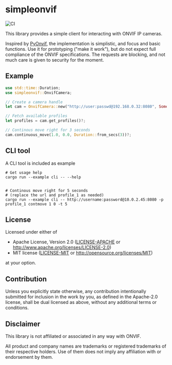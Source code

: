 # simpleonvif

![CI](https://github.com/fparat/simpleonvif/workflows/Rust/badge.svg)

This library provides a simple client for interacting with ONVIF IP cameras.

Inspired by [PyOnvif](https://github.com/Pegax/pyOnvif), the implementation
is simplistic, and focus and basic functions. Use it for prototyping ("make
it work"), but do not expect full compliance of the ONVIF specifications. The
requests are blocking, and not much care is given to security for the moment.

## Example

```rust
use std::time::Duration;
use simpleonvif::OnvifCamera;

// Create a camera handle
let cam = OnvifCamera::new("http://user:passwd@192.168.0.32:8080", Some("profile1"))?;

// Fetch available profiles
let profiles = cam.get_profiles()?;

// Continous move right for 3 seconds
cam.continuous_move(1.0, 0.0, Duration::from_secs(3))?;
```

## CLI tool

A CLI tool is included as example

```
# Get usage help
cargo run --example cli -- --help


# Continous move right for 5 seconds
# (replace the url and profile_1 as needed)
cargo run --example cli -- http://username:password@10.0.2.45:8080 -p profile_1 contmove 1 0 -t 5
```

## License

Licensed under either of

 * Apache License, Version 2.0
   ([LICENSE-APACHE](LICENSE-APACHE) or http://www.apache.org/licenses/LICENSE-2.0)
 * MIT license
   ([LICENSE-MIT](LICENSE-MIT) or http://opensource.org/licenses/MIT)

at your option.

## Contribution

Unless you explicitly state otherwise, any contribution intentionally submitted
for inclusion in the work by you, as defined in the Apache-2.0 license, shall be
dual licensed as above, without any additional terms or conditions.

## Disclaimer

This library is not affiliated or associated in any way with ONVIF.

All product and company names are trademarks or registered trademarks of
their respective holders. Use of them does not imply any affiliation with or
endorsement by them.
